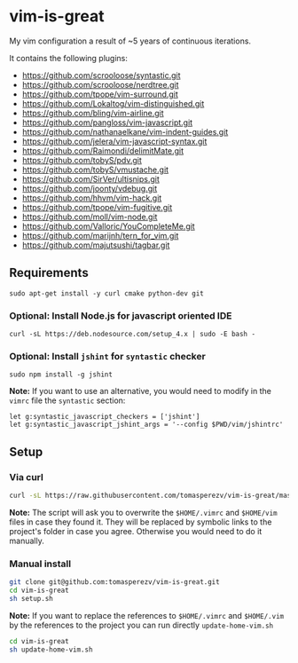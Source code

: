 # vim-is-great

My vim configuration a result of ~5 years of continuous iterations.

It contains the following plugins:

- https://github.com/scrooloose/syntastic.git                                                                  
- https://github.com/scrooloose/nerdtree.git                                                                   
- https://github.com/tpope/vim-surround.git                                                                    
- https://github.com/Lokaltog/vim-distinguished.git                                                            
- https://github.com/bling/vim-airline.git                                                                     
- https://github.com/pangloss/vim-javascript.git                                                               
- https://github.com/nathanaelkane/vim-indent-guides.git                                                       
- https://github.com/jelera/vim-javascript-syntax.git                                                          
- https://github.com/Raimondi/delimitMate.git                                                                  
- https://github.com/tobyS/pdv.git                                                                             
- https://github.com/tobyS/vmustache.git                                                                       
- https://github.com/SirVer/ultisnips.git                                                                      
- https://github.com/joonty/vdebug.git                                                                         
- https://github.com/hhvm/vim-hack.git                                                                         
- https://github.com/tpope/vim-fugitive.git                                                                    
- https://github.com/moll/vim-node.git                                                                         
- https://github.com/Valloric/YouCompleteMe.git                                                                
- https://github.com/marijnh/tern_for_vim.git                                                                  
- https://github.com/majutsushi/tagbar.git 

## Requirements

```
sudo apt-get install -y curl cmake python-dev git
```

### Optional: Install Node.js for javascript oriented IDE

```
curl -sL https://deb.nodesource.com/setup_4.x | sudo -E bash -
```

### Optional: Install `jshint` for `syntastic` checker

```
sudo npm install -g jshint
```

**Note:** If you want to use an alternative, you would need to modify in the `vimrc` file the `syntastic` section:

```
let g:syntastic_javascript_checkers = ['jshint']                                                                  
let g:syntastic_javascript_jshint_args = '--config $PWD/vim/jshintrc'
```

## Setup

### Via curl

```bash
curl -sL https://raw.githubusercontent.com/tomasperezv/vim-is-great/master/curl-install.sh | bash -
```

**Note:** The script will ask you to overwrite the `$HOME/.vimrc` and `$HOME/vim` files in case they found it. They will be replaced by symbolic links to the project's folder in case you agree. Otherwise you would need to do it manually.

### Manual install

```bash
git clone git@github.com:tomasperezv/vim-is-great.git
cd vim-is-great
sh setup.sh
```

**Note:** If you want to replace the references to `$HOME/.vimrc` and `$HOME/.vim` by the references to the project you can run directly `update-home-vim.sh`

```bash
cd vim-is-great
sh update-home-vim.sh
```
